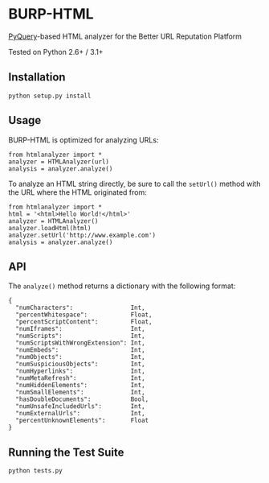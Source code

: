 BURP-HTML
=========

[PyQuery](http://pypi.python.org/pypi/pyquery)-based HTML analyzer for the Better URL Reputation Platform

Tested on Python 2.6+ / 3.1+

Installation
------------

    python setup.py install

Usage
-----

BURP-HTML is optimized for analyzing URLs:

    from htmlanalyzer import *
    analyzer = HTMLAnalyzer(url)
    analysis = analyzer.analyze()

To analyze an HTML string directly, be sure to call the `setUrl()` method with the URL where the HTML originated from:

    from htmlanalyzer import *
    html = '<html>Hello World!</html>'
    analyzer = HTMLAnalyzer()
    analyzer.loadHtml(html)
    analyzer.setUrl('http://www.example.com')
    analysis = analyzer.analyze()

API
---

The `analyze()` method returns a dictionary with the following format:

    {
      "numCharacters":                Int,
      "percentWhitespace":            Float,
      "percentScriptContent":         Float,
      "numIframes":                   Int,
      "numScripts":                   Int,
      "numScriptsWithWrongExtension": Int,
      "numEmbeds":                    Int,
      "numObjects":                   Int,
      "numSuspiciousObjects":         Int,
      "numHyperlinks":                Int,
      "numMetaRefresh":               Int,
      "numHiddenElements":            Int,
      "numSmallElements":             Int,
      "hasDoubleDocuments":           Bool,
      "numUnsafeIncludedUrls":        Int,
      "numExternalUrls":              Int,
      "percentUnknownElements":       Float
    }

Running the Test Suite
-------------

    python tests.py
